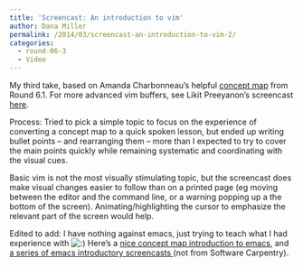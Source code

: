 ```yaml
---
title: 'Screencast: An introduction to vim'
author: Dana Miller
permalink: /2014/03/screencast-an-introduction-to-vim-2/
categories:
  - round-06-3
  - Video
---
```

My third take, based on Amanda Charbonneau&#8217;s helpful [concept map][1] from Round 6.1. For more advanced vim buffers, see Likit Preeyanon&#8217;s screencast [here][2].



Process: Tried to pick a simple topic to focus on the experience of converting a concept map to a quick spoken lesson, but ended up writing bullet points &#8211; and rearranging them &#8211; more than I expected to try to cover the main points quickly while remaining systematic and coordinating with the visual cues.

Basic vim is not the most visually stimulating topic, but the screencast does make visual changes easier to follow than on a printed page (eg moving between the editor and the command line, or a warning popping up a the bottom of the screen). Animating/highlighting the cursor to emphasize the relevant part of the screen would help.

Edited to add: I have nothing against emacs, just trying to teach what I had experience with <img src="http://localhost:8080/wp-includes/images/smilies/icon_smile.gif" alt=":)" class="wp-smiley" /> Here&#8217;s a [nice concept map introduction to emacs][3], and [a series of emacs introductory screencasts ][4](not from Software Carpentry).

 [1]: http://teaching.software-carpentry.org/2013/08/21/concept-map-basics-of-vi
 [2]: http://teaching.software-carpentry.org/2014/03/12/screencast-how-to-use-vim-buffers/#comment-7844
 [3]: http://sachachua.com/blog/wp-content/uploads/2013/05/How-to-Learn-Emacs8.png
 [4]: http://emacsmovies.org/blog/where_to_begin/
